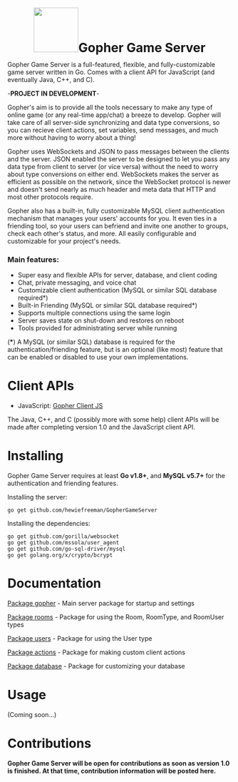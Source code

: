 # <div style="height:100px;line-height:100px;text-align:center;vertical-align:center;"><img src="https://github.com/hewiefreeman/GopherGameServer/blob/master/Server%20Gopher.png" width="100px" height="100px">Gopher Game Server</div>
Gopher Game Server is a full-featured, flexible, and fully-customizable game server written in Go. Comes with a client API for JavaScript (and eventually Java, C++, and C).

-**PROJECT IN DEVELOPMENT**-

Gopher's aim is to provide all the tools necessary to make any type of online game (or any real-time app/chat) a breeze to develop. Gopher will take care of all server-side synchronizing and data type conversions, so you can recieve client actions, set variables, send messages, and much more without having to worry about a thing!

Gopher uses WebSockets and JSON to pass messages between the clients and the server. JSON enabled the server to be designed to let you pass any data type from client to server (or vice versa) without the need to worry about type conversions on either end. WebSockets makes the server as efficient as possible on the network, since the WebSocket protocol is newer and doesn't send nearly as much header and meta data that HTTP and most other protocols require.

Gopher also has a built-in, fully customizable MySQL client authentication mechanism that manages your users' accounts for you. It even ties in a friending tool, so your users can befriend and invite one another to groups, check each other's status, and more. All easily configurable and customizable for your project's needs.

### Main features:

 - Super easy and flexible APIs for server, database, and client coding
 - Chat, private messaging, and voice chat
 - Customizable client authentication (MySQL or similar SQL database required*)
 - Built-in Friending (MySQL or similar SQL database required*)
 - Supports multiple connections using the same login
 - Server saves state on shut-down and restores on reboot
 - Tools provided for administrating server while running

(**\***) A MySQL (or similar SQL) database is required for the authentication/friending feature, but is an optional (like most) feature that can be enabled or disabled to use your own implementations.

# Client APIs

 - JavaScript: [Gopher Client JS](https://github.com/hewiefreeman/GopherClientJS)

The Java, C++, and C (possibly more with some help) client APIs will be made after completing version 1.0 and the JavaScript client API.

# Installing
Gopher Game Server requires at least **Go v1.8+**, and **MySQL v5.7+** for the authentication and friending features.

Installing the server:
     
    go get github.com/hewiefreeman/GopherGameServer
     
Installing the dependencies:

    go get github.com/gorilla/websocket
    go get github.com/mssola/user_agent
    go get github.com/go-sql-driver/mysql
    go get golang.org/x/crypto/bcrypt
     
# Documentation

[Package gopher](https://godoc.org/github.com/hewiefreeman/GopherGameServer) - Main server package for startup and settings

[Package rooms](https://godoc.org/github.com/hewiefreeman/GopherGameServer/rooms) - Package for using the Room, RoomType, and RoomUser types

[Package users](https://godoc.org/github.com/hewiefreeman/GopherGameServer/users) - Package for using the User type

[Package actions](https://godoc.org/github.com/hewiefreeman/GopherGameServer/actions) - Package for making custom client actions

[Package database](https://godoc.org/github.com/hewiefreeman/GopherGameServer/database) - Package for customizing your database

# Usage

(Coming soon...)

# Contributions

**Gopher Game Server will be open for contributions as soon as version 1.0 is finished. At that time, contribution information will be posted here.**
